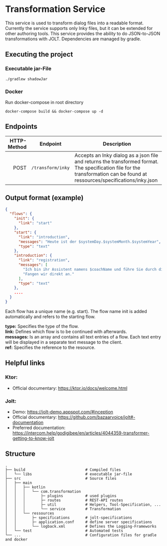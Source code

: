 # Transformation Service
This service is used to transform dialog files into a readable format. Currently the service supports only Inky files, but it can be extended for other authoring tools.
This service provides the ability to do JSON-to-JSON transformations with JOLT. Dependencies are managed by gradle.
## Executing the project
### Executable jar-File
```shell
./gradlew shadowJar   
```
### Docker
Run docker-compose in root directory
```shell
docker-compose build && docker-compose up -d    
```

## Endpoints
|       HTTP-Method | Endpoint | Description                                                                |
|------------------:|:--------:|----------------------------------------------------------------------------|
|         POST | `/transform/inky` | Accepts an Inky dialog as a json file and returns the transformed format. The specification file for the transformation can be found at ressources/specifications/inky.json |

## Output format (example)
```json
{
  "flows": {
    "init": {
      "link": "start"
    },
    "start": {
      "link": "introduction",
      "messages": "Heute ist der $systemDay.$systemMonth.$systemYear",
      "type": "text"
    },
    "introduction": {
      "link": "registration",
      "messages": [
        "Ich bin ihr Assistent namens $coachName und führe Sie durch die Intervention",
        "Fangen wir direkt an."
      ],
      "type": "text"
    },
    ....
  }
}
```
Each flow has a unique name (e.g. start). The flow name init is added automatically and refers to the starting flow.

**type:** Specifies the type of the flow. <br>
**link:** Defines which flow is to be continued with afterwards. <br>
**messages:** Is an array and contains all text entries of a flow. Each text entry will be displayed in a separate text message to the client. <br>
**ref:** Specifies the reference to the resource.

## Helpful links
### Ktor: 
* Official documentary: https://ktor.io/docs/welcome.html

### Jolt:
* Demo: https://jolt-demo.appspot.com/#inception
* Official documentary: https://github.com/bazaarvoice/jolt#-documentation
* Preferred documentation: https://intercom.help/godigibee/en/articles/4044359-transformer-getting-to-know-jolt

## Structure
    .
    ├── build                           # Compiled files
    │   └── libs                        # executable jar-file
    ├── src                             # Source files
    │   ├── main                        
    │   │   ├── kotlin                  
    │   │   │   └── com.transformation         
    │   │   │       ├─ plugins          # used plugins
    │   │   │       ├─ routes           # REST-API routes   
    │   │   │       ├─ util             # Helpers, Tool-Specification, ...
    │   │   │       └── service         # Transformation
    │   │   └── ressources             
    │   │       ├─ specifications       # jolt-specifications
    │   │       ├─ application.conf     # define server specifications
    │   │       └── logback.xml         # Defines the Logging-Frameworks
    │   └── test                        # Automated tests
    └── ...                             # Configuration files for gradle and docker